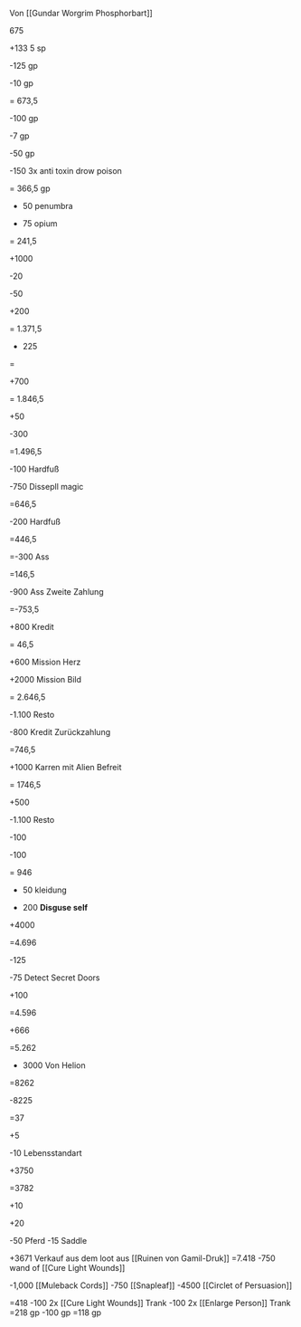 Von [[Gundar Worgrim Phosphorbart]]



675

+133 5 sp

-125 gp

-10 gp

= 673,5

-100 gp

-7 gp

-50 gp

-150 3x anti toxin drow poison

= 366,5 gp

- 50 penumbra

- 75 opium

= 241,5

+1000

-20

-50

+200

= 1.371,5

- 225

=

+700

= 1.846,5

+50

-300

=1.496,5

-100 Hardfuß

-750 Dissepll magic

=646,5

-200 Hardfuß

=446,5

=-300 Ass

=146,5

-900 Ass Zweite Zahlung

=-753,5

+800 Kredit

= 46,5

+600 Mission Herz

+2000 Mission Bild

= 2.646,5

-1.100 Resto

-800 Kredit Zurückzahlung

=746,5

+1000 Karren mit Alien Befreit

= 1746,5

+500

-1.100 Resto

-100

-100

= 946

- 50 kleidung

- 200 **Disguse self**

+4000

=4.696

-125

-75 Detect Secret Doors

+100

=4.596

+666

=5.262

+ 3000 Von Helion

=8262

-8225

=37

+5

-10 Lebensstandart

+3750

=3782

+10

+20

-50 Pferd
-15 Saddle

+3671 Verkauf aus dem loot aus [[Ruinen von Gamil-Druk]]
=7.418
-750 wand of [[Cure Light Wounds]]

-1,000 [[Muleback Cords]]
-750 [[Snapleaf]]
-4500 [[Circlet of Persuasion]]

=418
-100 2x [[Cure Light Wounds]] Trank
-100 2x [[Enlarge Person]] Trank
=218 gp
-100 gp
=118 gp

